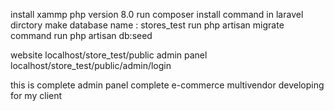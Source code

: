 install xammp php version 8.0 
run composer install command in laravel dirctory
make database name :  stores_test
run php artisan migrate command
run php artisan db:seed

website  localhost/store_test/public
admin panel  localhost/store_test/public/admin/login    



this is complete admin panel complete e-commerce multivendor developing for my client 
